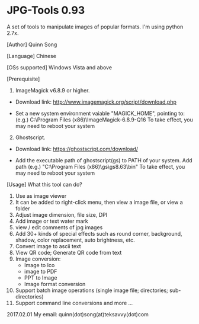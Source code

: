 # JPG-Tools 0.93
A set of tools to manipulate  images of popular formats.
I'm using python 2.7x.

[Author]
Quinn Song

[Language] 
Chinese

[OSs supported]
Windows Vista and above

[Prerequisite]
1. ImageMagick v6.8.9 or higher. 
- Download link:
http://www.imagemagick.org/script/download.php

- Set a new system environment vaiable "MAGICK_HOME", pointing to:
(e.g.)
C:\Program Files (x86)\ImageMagick-6.8.9-Q16
To take effect, you may need to reboot your system 

2. Ghostscript. 
- Download link:
https://ghostscript.com/download/

- Add the executable path of ghostscript(gs) to PATH of your system. Add path
(e.g.)
"C:\Program Files (x86)\gs\gs8.63\bin"
To take effect, you may need to reboot your system 


[Usage] What this tool can do?
1. Use as image viewer
2. It can be added to right-click menu, then view a image file, or view a folder
3. Adjust image dimension, file size, DPI
4. Add image or text water mark
5. view / edit comments of jpg images
6. Add 30+ kinds of special effects such as round corner, background, shadow, color replacement, auto brightness, etc.
7. Convert image to ascii text
8. View QR code; Generate QR code from text
9. Image conversion:
   - Image to Ico
   - image to PDF
   - PPT to Image
   - Image format conversion
10. Support batch image operations (single image file; directories; sub-directories)
11. Support command line conversions
and more ...


2017.02.01
My email: quinn(dot)song(at)teksavvy(dot)com
 